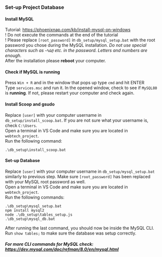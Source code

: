 ### Set-up Project Database
#### Install MySQL
Tutorial: https://phoenixnap.com/kb/install-mysql-on-windows \
! Do not execute the commands at the end of the tutorial \
! Please replace `[root_password]` in `db_setup/mysql_setup.bat` with the root password you chose during the MySQL installation. *Do not use special characters such as `~%&@` etc. in the password. Letters and numbers are enough.* \
After the installation please **reboot** your computer.

#### Check if MySQL is running
Press `Win + R` and in the window that pops up type `cmd` and hit ENTER \
Type `services.msc` and run it. In the opened window, check to see if `MySQL80` is **running**.
If not, please restart your computer and check again.

#### Install Scoop and gsudo
Replace `[user]` with your computer username in `db_setup/install_scoop.bat`. If you are not sure what your username is, check `C:\Users`. \
Open a terminal in VS Code and make sure you are located in `webtech_project`. \
Run the following command:
```
.\db_setup\install_scoop.bat
```

#### Set-up Database
Replace `[user]` with your computer username in `db_setup/mysql_setup.bat` similarly to previous step. Make sure `[root_password]` has been replaced with your MySQL root password as well. \
Open a terminal in VS Code and make sure you are located in `webtech_project`. \
Run the following commands:
```
.\db_setup\mysql_setup.bat
npm install mysql2
node .\db_setup\tables_setup.js
.\db_setup\mysql_db.bat
```
After running the last command, you should now be inside the MySQL CLI. Run `show tables;` to make sure the database was setup correctly.
##### For more CLI commands for MySQL check: https://dev.mysql.com/doc/refman/8.0/en/mysql.html